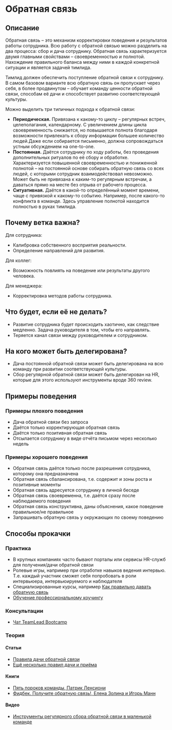 # Обратная связь
## Описание
Обратная связь – это механизм корректировки поведения и результатов работы сотрудника. Всю работу с обратной связью можно разделить на два процесса: сбор и дача сотруднику. Обратная связь характеризуется двумя главными свойствами – своевременностью и полнотой. Нахождение правильного баланса между ними в каждой конкретной ситуации и является задачей тимлида.

Тимлид должен обеспечить поступление обратной связи к сотруднику. В самом базовом варианте всю обратную связь он пропускает через себя, в более продвинутом – обучает команду ценности обратной связи, способам её дачи и способствует развитию соответствующей культуры.

Можно выделить три типичных подхода к обратной связи:
- **Периодическая.** Привязана к какому-то циклу – регулярных встреч, целеполагания, календарному. С увеличением длины цикла своевременность снижается, но повышается полнота благодаря возможности привлекать к сбору информации большее количество людей.Даже если собирается письменно, должна сопровождаться устным обсуждением на one-to-one.
- **Постоянная.**  Даётся сотруднику по ходу работы, без проведения дополнительных ритуалов по её сбору и обработке. Характеризуется повышенной своевременностью и пониженной полнотой – на постоянной основе собирать обратную связь со всех людей, с которыми сотрудник взаимодействовал невозможно. Может быть не привязана к каким-то регулярным встречам, а даваться прямо на месте без отрыва от рабочего процесса.
- **Ситуативная.** Даётся в какой-то определённый момент времени, чаще с привязкой к какому-то событию. Например, после какого-то конфликта в команде. Здесь управление полнотой находится полностью в руках тимлида.

## Почему ветка важна?
Для сотрудника:
- Калибровка собственного восприятия реальности.
- Определение направлений для развития.

Для коллег:
- Возможность повлиять на поведение или результаты другого человека.

Для менеджера:
- Корректировка методов работы сотрудника.

## Что будет, если её не делать?
- Развитие сотрудника будет происходить хаотично, как следствие медленно. Задача руководителя в том, чтобы его направлять.
- Теряется канал связи между руководителем и сотрудником.

## На кого может быть делегирована?
- Дача постоянной обратной связи может быть делегирована на всю команду при развитии соответствующей культуры.
- Сбор регулярной обратной связи может быть делегирован на HR, которые для этого используют инструменты вроде 360 review.

## Примеры поведения
### Примеры плохого поведения
- Дача обратной связи без запроса
- Даётся только корректирующая обратная связь
- Даётся только позитивная обратная связь
- Отсылается сотруднику в виде отчёта письмом через несколько недель

### Примеры хорошего поведения
- Обратная связь даётся только после разрешения сотрудника, которому она предназначена
- Обратная связь сбалансирована, т.е. содержит и зоны роста и позитивные моменты
- Обратная связь адресуется сотруднику в личной беседе
- Обратная связь своевременна, т.е. даётся сразу после наблюдаемого поведения
- Обратная связь конструктивна, даны объяснения, какое поведение правильное/не правильное
- Запрашивать обратную связь у окружающих по своему поведению

## Способы прокачки
### Практика
- В крупных компаниях часто бывают порталы или сервисы HR-служб для получения/дачи обратной связи
- Ролевые игры, например при отработке навыков ведения интервью. Т.е. каждый участник сможет себя попробовать в роли интервьюера, интервьюируемого и наблюдателя
- Специализированные курсы, например [Как правильно давать обратную связь](https://www.eduson.tv/ru/careers/16/courses/4547)
- [Обучение профессиональному коучингу](https://icf-russia.ru/icf-info/provajdery-obuchenija-kouchingu-v-rossii/)

### Консультации
- [Чат TeamLead Bootcamp](https://t.me/tlbootcamp)

### Теория
#### Статьи
- [Правила дачи обратной связи](https://habr.com/ru/company/epam_systems/blog/442672/)
- [Ещё несколько правил дачи и приёма](https://habr.com/ru/company/yamoney/blog/441036/)

#### Книги
- [Пять пороков команды, Патрик Ленсиони](https://www.ozon.ru/context/detail/id/138829608/)
- [Фидбек. Получите обратную связь!, Елена Золина и Игорь Манн](https://www.ozon.ru/context/detail/id/31247395/)


#### Видео
- [Инструменты регулярного сбора обратной связи в маленькой команде](https://teamleadconf.ru/moscow/2019/abstracts/4485)
